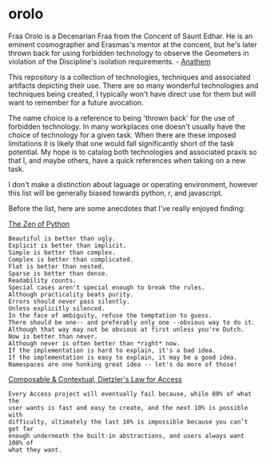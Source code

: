 orolo
========

Fraa Orolo is a Decenarian Fraa from the Concent of Saunt Edhar. He is an
eminent cosmographer and Erasmas's mentor at the concent, but he's later
thrown back for using forbidden technology to observe the Geometers in violation
of the Discipline's isolation requirements. - [Anathem](http://en.wikipedia.org/wiki/Anathem)

This repository is a collection of technologies, techniques and associated
artifacts depicting their use. There are so many wonderful technologies and
techniques being created, I typically won't have direct use for them but will
want to remember for a future avocation.

The name choice is a reference to being 'thrown back' for the use of forbidden
technology. In many workplaces one doesn't usually have the choice of technology
for a given task. When there are these imposed limitations it is likely that one
would fall significantly short of the task potential. My hope is to catalog both
technologies and associated praxis so that I, and maybe others, have a quick
references when taking on a new task.

I don't make a distinction about laguage or operating environment, however this
list will be generally biased towards python, r, and javascript.

Before the list, here are some anecdotes that I've really enjoyed finding:

[The Zen of Python](http://legacy.python.org/dev/peps/pep-0020/)

    Beautiful is better than ugly.
    Explicit is better than implicit.
    Simple is better than complex.
    Complex is better than complicated.
    Flat is better than nested.
    Sparse is better than dense.
    Readability counts.
    Special cases aren't special enough to break the rules.
    Although practicality beats purity.
    Errors should never pass silently.
    Unless explicitly silenced.
    In the face of ambiguity, refuse the temptation to guess.
    There should be one-- and preferably only one --obvious way to do it.
    Although that way may not be obvious at first unless you're Dutch.
    Now is better than never.
    Although never is often better than *right* now.
    If the implementation is hard to explain, it's a bad idea.
    If the implementation is easy to explain, it may be a good idea.
    Namespaces are one honking great idea -- let's do more of those!

[Composable & Contextual, Dietzler's Law for Access](http://nealford.com/memeagora/2013/01/22/why_everyone_eventually_hates_maven.html)

    Every Access project will eventually fail because, while 80% of what the
    user wants is fast and easy to create, and the next 10% is possible with
    difficulty, ultimately the last 10% is impossible because you can’t get far
    enough underneath the built-in abstractions, and users always want 100% of
    what they want.
